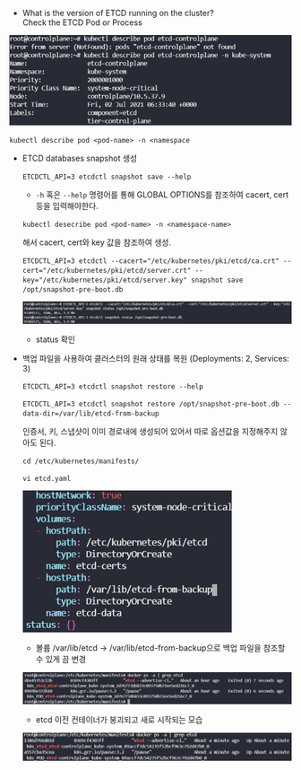 * What is the version of ETCD running on the cluster?</br>
  Check the ETCD Pod or Process

![](img2/1.PNG)

`kubectl describe pod <pod-name> -n <namespace`

* ETCD databases snapshot 생성

  `ETCDCTL_API=3 etcdctl snapshot save --help`

  * `-h` 혹은 `--help` 명령어를 통해 GLOBAL OPTIONS를 참조하여 cacert, cert 등을 입력해야한다.

  `kubectl desecribe pod <pod-name> -n <namespace-name>`

  해서 cacert, cert와 key 값을 참조하여 생성.

  `ETCDCTL_API=3 etcdctl --cacert="/etc/kubernetes/pki/etcd/ca.crt" --cert="/etc/kubernetes/pki/etcd/server.crt" --key="/etc/kubernetes/pki/etcd/server.key" snapshot save /opt/snapshot-pre-boot.db`

  ![](img2/2.PNG)

  * status 확인

* 백업 파일을 사용하여 클러스터의 원래 상태를 복원 (Deployments: 2, Services: 3)

  `ETCDCTL_API=3 etcdctl snapshot restore --help`

  `ETCDCTL_API=3 etcdctl snapshot restore /opt/snapshot-pre-boot.db --data-dir=/var/lib/etcd-from-backup`

  인증서, 키, 스냅샷이 이미 경로내에 생성되어 있어서 따로 옵션값을 지정해주지 않아도 된다.

  `cd /etc/kubernetes/manifests/`

  `vi etcd.yaml`

  ![](img2/3.PNG)

  * 볼륨 /var/lib/etcd -> /var/lib/etcd-from-backup으로 백업 파일을 참조할 수 있게 끔 변경

  ![](img2/4.PNG)

  * etcd 이전 컨테이너가 붕괴되고 새로 시작되는 모습

  ![](img2/5.PNG)

